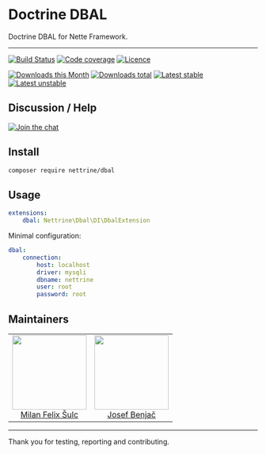 # Doctrine DBAL

Doctrine DBAL for Nette Framework.

-----

[![Build Status](https://img.shields.io/travis/nettrine/dbal.svg?style=flat-square)](https://travis-ci.org/nettrine/dbal)
[![Code coverage](https://img.shields.io/coveralls/nettrine/dbal.svg?style=flat-square)](https://coveralls.io/r/nettrine/dbal)
[![Licence](https://img.shields.io/packagist/l/nettrine/dbal.svg?style=flat-square)](https://packagist.org/packages/nettrine/dbal)

[![Downloads this Month](https://img.shields.io/packagist/dm/nettrine/dbal.svg?style=flat-square)](https://packagist.org/packages/nettrine/dbal)
[![Downloads total](https://img.shields.io/packagist/dt/nettrine/dbal.svg?style=flat-square)](https://packagist.org/packages/nettrine/dbal)
[![Latest stable](https://img.shields.io/packagist/v/nettrine/dbal.svg?style=flat-square)](https://packagist.org/packages/nettrine/dbal)
[![Latest unstable](https://img.shields.io/packagist/vpre/nettrine/dbal.svg?style=flat-square)](https://packagist.org/packages/nettrine/dbal)

## Discussion / Help

[![Join the chat](https://img.shields.io/gitter/room/nettrine/nettrine.svg?style=flat-square)](http://bit.ly/nettrine)

## Install

```sh
composer require nettrine/dbal
```

## Usage

```yaml
extensions:
    dbal: Nettrine\Dbal\DI\DbalExtension
```

Minimal configuration:

```yaml
dbal:
	connection:
		host: localhost
		driver: mysqli
		dbname: nettrine
		user: root
		password: root
```

## Maintainers

<table>
  <tbody>
    <tr>
      <td align="center">
        <a href="https://github.com/f3l1x">
            <img width="150" height="150" src="https://avatars2.githubusercontent.com/u/538058?v=3&s=150">
        </a>
        </br>
        <a href="https://github.com/f3l1x">Milan Felix Šulc</a>
      </td>
      <td align="center">
        <a href="https://github.com/benijo">
            <img width="150" height="150" src="https://avatars3.githubusercontent.com/u/6731626?v=3&s=150">
        </a>
        </br>
        <a href="https://github.com/benijo">Josef Benjač</a>
      </td>
    </tr>
  <tbody>
</table>

---

Thank you for testing, reporting and contributing.